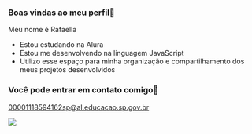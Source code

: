 ### Boas vindas ao meu perfil💜

Meu nome é Rafaella

- Estou estudando na Alura
- Estou me desenvolvendo na linguagem JavaScript
- Utilizo esse espaço para minha organização e compartilhamento dos meus projetos desenvolvidos

### Você pode entrar em contato comigo📧

00001118594162sp@al.educacao.sp.gov.br


![](https://media1.tenor.com/m/S2NmOE9HEPcAAAAd/sussa.gif)

